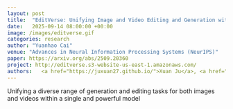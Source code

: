 ```yaml
---
layout: post
title:  "EditVerse: Unifying Image and Video Editing and Generation with In-Context Learning"
date:   2025-09-14 08:00:00 +00:00
image: /images/editverse.gif
categories: research
author: "Yuanhao Cai"
venue: "Advances in Neural Information Processing Systems (NeurIPS)"
paper: https://arxiv.org/abs/2509.20360
project: http://editverse.s3-website-us-east-1.amazonaws.com/
authors:   <a href="https://juxuan27.github.io/">Xuan Ju</a>, <a href="https://scholar.google.com/citations?user=yRwZIN8AAAAJ&hl=zh-CN">Tianyu Wang</a>, <a href="https://yzhouas.github.io/">Yuqian Zhou</a>, <a href="https://sites.google.com/site/hezhangsprinter/">He Zhang</a>, <a href="https://qliu24.github.io/">Qing Liu</a>, <a href="https://www.nxzhao.com/">Nanxuan Zhao</a>, <a href="https://zzutk.github.io/">Zhifei Zhang</a>, <a href="https://yijunmaverick.github.io/">Yijun Li</a>, <strong>Yuanhao Cai</strong>, <a href="https://www.shaotengliu.com/">Shaoteng Liu</a>, <a href="https://scholar.google.com/citations?user=UI10l34AAAAJ&hl=en">Daniil Pakhomov</a>, <a href="https://scholar.google.com/citations?user=UI10l34AAAAJ&hl=en">Daniil Pakhomov</a>, <a href="https://sites.google.com/site/zhelin625/">Zhe Lin</a>, <a href="https://sites.google.com/view/sooyekim">Soo Ye Kim</a>, <a href="https://www.cse.cuhk.edu.hk/people/faculty/qiang-xu/">Qiang Xu</a>
---
```

Unifying a diverse range of generation and editing tasks for both images and videos within a single and powerful model